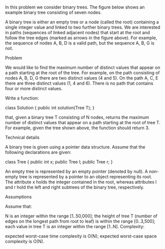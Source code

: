 In this problem we consider binary trees. The figure below shows an example binary tree consisting of seven nodes.



A binary tree is either an empty tree or a node (called the root) containing a single integer value and linked to two further binary trees. We are interested in paths (sequences of linked adjacent nodes) that start at the root and follow the tree edges (marked as arrows in the figure above). For example, the sequence of nodes A, B, D is a valid path, but the sequence A, B, G is not.

Problem

We would like to find the maximum number of distinct values that appear on a path starting at the root of the tree. For example, on the path consisting of nodes A, B, D, G there are two distinct values (4 and 5). On the path A, C, E there are three distinct values (1, 4 and 6). There is no path that contains four or more distinct values.



Write a function:

class Solution { public int solution(Tree T); }

that, given a binary tree T consisting of N nodes, returns the maximum number of distinct values that appear on a path starting at the root of tree T. For example, given the tree shown above, the function should return 3.

Technical details

A binary tree is given using a pointer data structure. Assume that the following declarations are given:

class Tree {
  public int x;
  public Tree l;
  public Tree r;
}

An empty tree is represented by an empty pointer (denoted by null). A non-empty tree is represented by a pointer to an object representing its root. The attribute x holds the integer contained in the root, whereas attributes l and r hold the left and right subtrees of the binary tree, respectively.

Assumptions

Assume that:

N is an integer within the range [1..50,000];
the height of tree T (number of edges on the longest path from root to leaf) is within the range [0..3,500];
each value in tree T is an integer within the range [1..N].
Complexity:

expected worst-case time complexity is O(N);
expected worst-case space complexity is O(N).